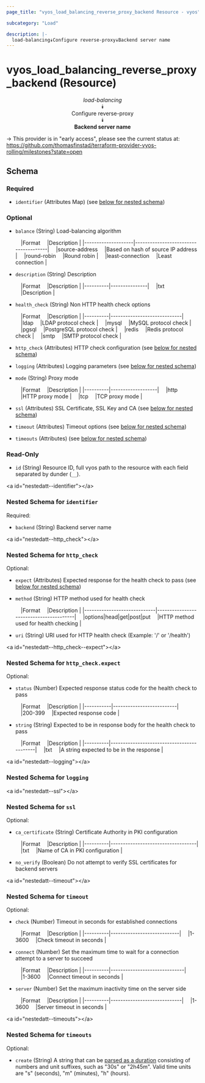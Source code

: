 ```yaml
---
page_title: "vyos_load_balancing_reverse_proxy_backend Resource - vyos"

subcategory: "Load"

description: |- 
  load-balancing⯯Configure reverse-proxy⯯Backend server name
---
```


# vyos_load_balancing_reverse_proxy_backend (Resource)
<center>

*load-balancing*  
⯯  
Configure reverse-proxy  
⯯  
**Backend server name**


</center>

-> This provider is in "early access", please see the current status at: https://github.com/thomasfinstad/terraform-provider-vyos-rolling/milestones?state=open

## Schema

### Required

- `identifier` (Attributes Map) (see [below for nested schema](#nestedatt--identifier))

### Optional

- `balance` (String) Load-balancing algorithm

    &emsp;|Format            &emsp;|Description                         |
    |--------------------|--------------------------------------|
    &emsp;|source-address    &emsp;|Based on hash of source IP address  |
    &emsp;|round-robin       &emsp;|Round robin                         |
    &emsp;|least-connection  &emsp;|Least connection                    |
- `description` (String) Description

    &emsp;|Format  &emsp;|Description  |
    |----------|---------------|
    &emsp;|txt     &emsp;|Description  |
- `health_check` (String) Non HTTP health check options

    &emsp;|Format  &emsp;|Description                |
    |----------|-----------------------------|
    &emsp;|ldap    &emsp;|LDAP protocol check        |
    &emsp;|mysql   &emsp;|MySQL protocol check       |
    &emsp;|pgsql   &emsp;|PostgreSQL protocol check  |
    &emsp;|redis   &emsp;|Redis protocol check       |
    &emsp;|smtp    &emsp;|SMTP protocol check        |
- `http_check` (Attributes) HTTP check configuration (see [below for nested schema](#nestedatt--http_check))
- `logging` (Attributes) Logging parameters (see [below for nested schema](#nestedatt--logging))
- `mode` (String) Proxy mode

    &emsp;|Format  &emsp;|Description      |
    |----------|-------------------|
    &emsp;|http    &emsp;|HTTP proxy mode  |
    &emsp;|tcp     &emsp;|TCP proxy mode   |
- `ssl` (Attributes) SSL Certificate, SSL Key and CA (see [below for nested schema](#nestedatt--ssl))
- `timeout` (Attributes) Timeout options (see [below for nested schema](#nestedatt--timeout))
- `timeouts` (Attributes) (see [below for nested schema](#nestedatt--timeouts))

### Read-Only

- `id` (String) Resource ID, full vyos path to the resource with each field separated by dunder (`__`).

&lt;a id=&#34;nestedatt--identifier&#34;&gt;&lt;/a&gt;
### Nested Schema for `identifier`

Required:

- `backend` (String) Backend server name


&lt;a id=&#34;nestedatt--http_check&#34;&gt;&lt;/a&gt;
### Nested Schema for `http_check`

Optional:

- `expect` (Attributes) Expected response for the health check to pass (see [below for nested schema](#nestedatt--http_check--expect))
- `method` (String) HTTP method used for health check

    &emsp;|Format                     &emsp;|Description                           |
    |-----------------------------|----------------------------------------|
    &emsp;|options|head|get|post|put  &emsp;|HTTP method used for health checking  |
- `uri` (String) URI used for HTTP health check (Example: &#39;/&#39; or &#39;/health&#39;)

&lt;a id=&#34;nestedatt--http_check--expect&#34;&gt;&lt;/a&gt;
### Nested Schema for `http_check.expect`

Optional:

- `status` (Number) Expected response status code for the health check to pass

    &emsp;|Format   &emsp;|Description             |
    |-----------|--------------------------|
    &emsp;|200-399  &emsp;|Expected response code  |
- `string` (String) Expected to be in response body for the health check to pass

    &emsp;|Format  &emsp;|Description                              |
    |----------|-------------------------------------------|
    &emsp;|txt     &emsp;|A string expected to be in the response  |



&lt;a id=&#34;nestedatt--logging&#34;&gt;&lt;/a&gt;
### Nested Schema for `logging`


&lt;a id=&#34;nestedatt--ssl&#34;&gt;&lt;/a&gt;
### Nested Schema for `ssl`

Optional:

- `ca_certificate` (String) Certificate Authority in PKI configuration

    &emsp;|Format  &emsp;|Description                      |
    |----------|-----------------------------------|
    &emsp;|txt     &emsp;|Name of CA in PKI configuration  |
- `no_verify` (Boolean) Do not attempt to verify SSL certificates for backend servers


&lt;a id=&#34;nestedatt--timeout&#34;&gt;&lt;/a&gt;
### Nested Schema for `timeout`

Optional:

- `check` (Number) Timeout in seconds for established connections

    &emsp;|Format  &emsp;|Description               |
    |----------|----------------------------|
    &emsp;|1-3600  &emsp;|Check timeout in seconds  |
- `connect` (Number) Set the maximum time to wait for a connection attempt to a server to succeed

    &emsp;|Format  &emsp;|Description                 |
    |----------|------------------------------|
    &emsp;|1-3600  &emsp;|Connect timeout in seconds  |
- `server` (Number) Set the maximum inactivity time on the server side

    &emsp;|Format  &emsp;|Description                |
    |----------|-----------------------------|
    &emsp;|1-3600  &emsp;|Server timeout in seconds  |


&lt;a id=&#34;nestedatt--timeouts&#34;&gt;&lt;/a&gt;
### Nested Schema for `timeouts`

Optional:

- `create` (String) A string that can be [parsed as a duration](https://pkg.go.dev/time#ParseDuration) consisting of numbers and unit suffixes, such as &#34;30s&#34; or &#34;2h45m&#34;. Valid time units are &#34;s&#34; (seconds), &#34;m&#34; (minutes), &#34;h&#34; (hours).  
